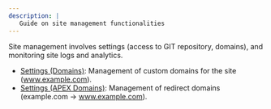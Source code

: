 ```yaml
---
description: |
   Guide on site management functionalities
---
```


Site management involves settings (access to GIT repository, domains), and monitoring site logs and analytics.

- [Settings (Domains)](management/custom-domains): Management of custom domains for the site (www.example.com).
- [Settings (APEX Domains)](management/apex-domains): Management of redirect domains (example.com -> www.example.com).